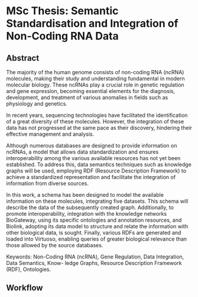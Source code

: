 # MSc Thesis: Semantic Standardisation and Integration of Non-Coding RNA Data

## Abstract 

The majority of the human genome consists of non-coding RNA (ncRNA) molecules, making their study and understanding fundamental in modern molecular biology. These ncRNAs play a crucial role in genetic regulation and gene expression, becoming essential elements for the diagnosis, development, and treatment of various anomalies in fields such as physiology and genetics.

In recent years, sequencing technologies have facilitated the identification of a great diversity of these molecules. However, the integration of these data has not progressed at the same pace as their discovery, hindering their effective management and analysis.

Although numerous databases are designed to provide information on ncRNAs, a model that allows data standardization and ensures interoperability among the various available resources has not yet been established. To address this, data semantics techniques such as knowledge graphs will be used, employing RDF (Resource Description Framework) to achieve a standardized representation and facilitate the integration of information from diverse sources.

In this work, a schema has been designed to model the available information on these molecules, integrating five datasets. This schema will describe the data of the subsequently created graph. Additionally, to promote interoperability, integration with the knowledge networks BioGateway, using its specific ontologies and annotation resources, and Biolink, adopting its data model to structure and relate the information with other biological data, is sought. Finally, various RDFs are generated and loaded into Virtuoso, enabling queries of greater biological relevance than those allowed by the source databases.

Keywords: Non-Coding RNA (ncRNA), Gene Regulation, Data Integration, Data Semantics, Know-
ledge Graphs, Resource Description Framework (RDF), Ontologies.

## Workflow





